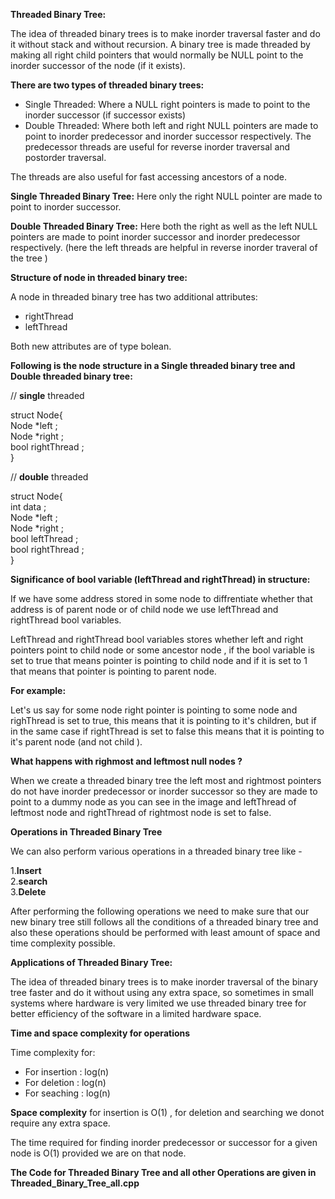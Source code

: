 **Threaded Binary Tree:**

The idea of threaded binary trees is to make inorder traversal faster and do it without stack and without recursion. A binary tree is made threaded by making all right child pointers that would normally be NULL point to the inorder successor of the node (if it exists).

**There are two types of threaded binary trees:**

- Single Threaded: Where a NULL right pointers is made to point to the inorder successor (if successor exists)
- Double Threaded: Where both left and right NULL pointers are made to point to inorder predecessor and inorder successor respectively. The predecessor threads are useful for reverse inorder traversal and postorder traversal.

The threads are also useful for fast accessing ancestors of a node.

**Single Threaded Binary Tree:** Here only the right NULL pointer are made to point to inorder successor.

**Double Threaded Binary Tree:** Here both the right as well as the left NULL pointers are made to point inorder successor and inorder predecessor respectively. (here the left threads are helpful in reverse inorder traveral of the tree )

**Structure of node in threaded binary tree:**

A node in threaded binary tree has two additional attributes:

- rightThread
- leftThread

Both new attributes are of type bolean.

**Following is the node structure in a Single threaded binary tree and Double threaded binary tree:**

// **single** threaded<br>

struct Node{<br>
   Node *left ;<br>
   Node *right ;<br>
   bool rightThread ;<br>
}<br>

// **double** threaded<br>

struct Node{<br>
   int data ;<br>
   Node *left ;<br>
   Node *right ;<br>
   bool leftThread ;<br>
   bool rightThread ;<br>
}<br>

**Significance of bool variable (leftThread and rightThread) in structure:**

If we have some address stored in some node to diffrentiate whether that address is of parent node or of child node we use leftThread and rightThread bool variables.

LeftThread and rightThread bool variables stores whether left and right pointers point to child node or some ancestor node , if the bool variable is set to true that means pointer is pointing to child node and if it is set to 1 that means that pointer is pointing to parent node.

**For example:**

Let's us say for some node right pointer is pointing to some node and righThread is set to true, this means that it is pointing to it's children, but if in the same case if rightThread is set to false this means that it is pointing to it's parent node (and not child ).

**What happens with righmost and leftmost null nodes ?**

When we create a threaded binary tree the left most and rightmost pointers do not have inorder predecessor or inorder successor so they are made to point to a dummy node as you can see in the image and leftThread of leftmost node and rightThread of rightmost node is set to false.

**Operations in Threaded Binary Tree**

We can also perform various operations in a threaded binary tree like -

1.**Insert**<br>
2.**search**<br>
3.**Delete**<br>

After performing the following operations we need to make sure that our new binary tree still follows all the conditions of a threaded binary tree and also these operations should be performed with least amount of space and time complexity possible.

**Applications of Threaded Binary Tree:**

The idea of threaded binary trees is to make inorder traversal of the binary tree faster and do it without using any extra space, so sometimes in small systems where hardware is very limited we use threaded binary tree for better efficiency of the software in a limited hardware space.

**Time and space complexity for operations**

Time complexity for:

- For insertion : log(n)<br>
- For deletion : log(n)<br>
- For seaching : log(n)<br>

**Space complexity** for insertion is O(1) , for deletion and searching we donot require any extra space.

The time required for finding inorder predecessor or successor for a given node is O(1) provided we are on that node.

**The Code for Threaded Binary Tree and all other Operations are given in Threaded_Binary_Tree_all.cpp**
